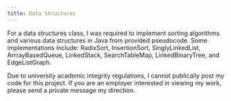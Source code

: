 ```yaml
---
title: Data Structures
---
```

For a data structures class, I was required to implement sorting algorithms and various data structures in Java from provided pseudocode. Some implementations include: RadixSort, InsertionSort, SinglyLinkedList, ArrrayBasedQueue, LinkedStack, SearchTableMap, LinkedBinaryTree, and EdgeListGraph.

Due to university academic integrity regulations, I cannot publically post my code for this project. If you are an employer interested in viewing my work, please send a private message my direction. 